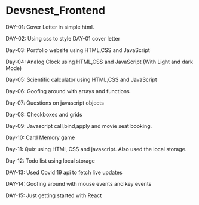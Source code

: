 # Devsnest_Frontend

DAY-01: Cover Letter in simple html.

DAY-02: Using css to style DAY-01 cover letter

Day-03: Portfolio website using HTML,CSS and JavaScript

Day-04: Analog Clock using HTML,CSS and JavaScript (With Light and dark Mode)

Day-05: Scientific calculator using HTML,CSS and JavaScript

Day-06: Goofing around with arrays and functions

Day-07: Questions on javascript objects

Day-08: Checkboxes and grids

Day-09: Javascript call,bind,apply and movie seat booking.

Day-10: Card Memory game

Day-11: Quiz using HTMl, CSS and javascript. Also used the local storage.

Day-12: Todo list using local storage

DAY-13: Used Covid 19 api to fetch live updates

DAY-14: Goofing around with mouse events and key events

DAY-15: Just getting started with React
